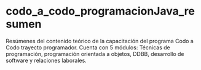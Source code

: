 # codo_a_codo_programacionJava_resumen
Resúmenes del contenido teórico de la capacitación del programa Codo a Codo trayecto programador. Cuenta con 5 módulos: Técnicas de programación, programación orientada a objetos, DDBB, desarrollo de software y relaciones laborales.
